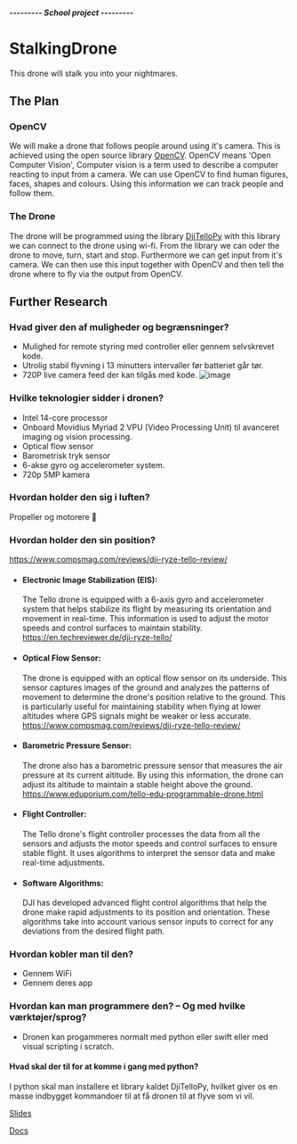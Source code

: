 ##### --------- School project ---------
# StalkingDrone
This drone will stalk you into your nightmares.

## The Plan
### OpenCV
We will make a drone that follows people around using it's camera. This is achieved using the open source library [OpenCV](https://opencv.org/).
OpenCV means 'Open Computer Vision', Computer vision is a term used to describe a computer reacting to input from a camera. We can use OpenCV to find human figures, faces, shapes and colours. Using this information we can track people and follow them.

### The Drone
The drone will be programmed using the library [DjiTelloPy](https://github.com/damiafuentes/DJITelloPy) with this library we can connect to the drone using wi-fi. From the library we can oder the drone to move, turn, start and stop. Furthermore we can get input from it's camera. We can then use this input together with OpenCV and then tell the drone where to fly via the output from OpenCV.

## Further Research

### Hvad giver den af muligheder og begrænsninger?
- Mulighed for remote styring med controller eller gennem selvskrevet kode.
- Utrolig stabil flyvning i 13 minutters intervaller før batteriet går tør.
- 720P live camera feed der kan tilgås med kode.
![image](https://github.com/KneeCapStealer/StalkingDrone/assets/104348534/20f25577-dc77-46e5-a904-ca567fc93f76)

### Hvilke teknologier sidder i dronen?
- Intel 14-core processor
- Onboard Movidius Myriad 2 VPU (Video Processing Unit) til avanceret imaging og vision processing.
- Optical flow sensor
- Barometrisk tryk sensor
- 6-akse gyro og accelerometer system.
- 720p 5MP kamera

### Hvordan holder den sig i luften?
Propeller og motorere 🙂

### Hvordan holder den sin position?
https://www.compsmag.com/reviews/dji-ryze-tello-review/

- #### Electronic Image Stabilization (EIS):
  The Tello drone is equipped with a 6-axis gyro and accelerometer system that helps stabilize its flight by measuring its orientation and movement
  in real-time. This information is used to adjust the motor speeds and control surfaces to maintain stability.
  https://en.techreviewer.de/dji-ryze-tello/

- #### Optical Flow Sensor:
  The drone is equipped with an optical flow sensor on its underside. This sensor captures images of the ground and analyzes the patterns of
  movement to determine the drone's position relative to the ground. This is particularly useful for maintaining stability when flying at lower
  altitudes where GPS signals might be weaker or less accurate.
  https://www.compsmag.com/reviews/dji-ryze-tello-review/

- #### Barometric Pressure Sensor:
  The drone also has a barometric pressure sensor that measures the air pressure at its current altitude. By using this information, the drone can
  adjust its altitude to maintain a stable height above the ground.
  https://www.eduporium.com/tello-edu-programmable-drone.html

- #### Flight Controller:
  The Tello drone's flight controller processes the data from all the sensors and adjusts the motor speeds and control surfaces to ensure stable
  flight. It uses algorithms to interpret the sensor data and make real-time adjustments.

- #### Software Algorithms:
  DJI has developed advanced flight control algorithms that help the drone make rapid adjustments to its position and orientation. These algorithms
  take into account various sensor inputs to correct for any deviations from the desired flight path.

### Hvordan kobler man til den?
- Gennem WiFi
- Gennem deres app

### Hvordan kan man programmere den? – Og med hvilke værktøjer/sprog?
- Dronen kan progammeres normalt med python eller swift eller med visual scripting i scratch.

#### Hvad skal der til for at komme i gang med python?
I python skal man installere et library kaldet DjiTelloPy, hvilket giver os en masse indbygget kommandoer til at få dronen til at flyve som vi vil.


[Slides](https://docs.google.com/presentation/d/1WnB7Oa8djt5TXJY0MSV2IE0C44vwi-oS0N73car16F8/edit?usp=sharing)

[Docs](https://docs.google.com/document/d/1SxukPcr4lkwFjZu1Y7ejZoejWrY_VKYavuYP73BwPDw/edit?usp=sharing)

